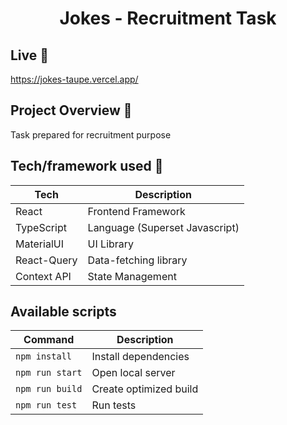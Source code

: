 
<h1 align="center">Jokes - Recruitment Task</h1>

## Live 📍
https://jokes-taupe.vercel.app/

## Project Overview 🎉
<p>Task prepared for recruitment purpose</p>

## Tech/framework used 🔧

| Tech          | Description                    |
|---------------|--------------------------------|
| React         | Frontend Framework             |
| TypeScript    | Language (Superset Javascript) |
| MaterialUI    | UI Library                     |
| React-Query   | Data-fetching library          |
| Context API   | State Management               |



## Available scripts

| Command         | Description            |     
|-----------------|------------------------|
| `npm install`   | Install dependencies   |     
| `npm run start` | Open local server      |     
| `npm run build` | Create optimized build |     
| `npm run test`  | Run tests              |     



